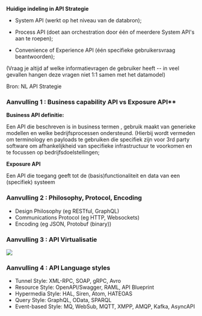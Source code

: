 
**Huidige indeling in API Strategie**
- System API (werkt op het niveau van de databron);

- Process  API (doet aan orchestration door één of meerdere System API's aan te roepen);

- Convenience of Experience API (één specifieke gebruikersvraag beantwoorden);

(Vraag je altijd af welke informatievragen de gebruiker heeft -- in veel gevallen hangen deze vragen niet 1:1 samen met het datamodel)

Bron: NL API Strategie

### Aanvulling 1 : Business capability API vs Exposure API**

**Business API definitie:**

Een API die beschreven is in business termen , gebruik maakt van generieke modellen en welke bedrijfsprocessen ondersteund. (Hierbij wordt vermeden om terminology en payloads te gebruiken die specifiek zijn voor 3rd party software om afhankelijkheid van specifieke infrastructuur te voorkomen en te focussen op bedrijfsdoelstellingen;

**Exposure API**

Een API die toegang geeft tot de (basis)functionaliteit en data van een (specifiek) systeem

### Aanvulling 2 : Philosophy, Protocol, Encoding

- Design Philosophy 
(eg RESTful, GraphQL)
- Communications Protocol
(eg HTTP, Websockets)
- Encoding
(eg JSON, Protobuf (binary))

### Aanvulling 3 : API Virtualisatie
![](https://github.com/Geonovum/KP-APIs/raw/master/Werkgroep%20architectuur/uitwerkingen/media/api-virt.png)

### Aanvulling 4 : API Language styles


- Tunnel Style: XML-RPC, SOAP, gRPC, Avro
- Resource Style: OpenAPI/Swagger, RAML, API Blueprint
- Hypermedia Style: HAL, Siren, Atom, HATEOAS
- Query Style: GraphQL, OData, SPARQL
- Event-based Style: MQ, WebSub, MQTT, XMPP, AMQP, Kafka, AsyncAPI


